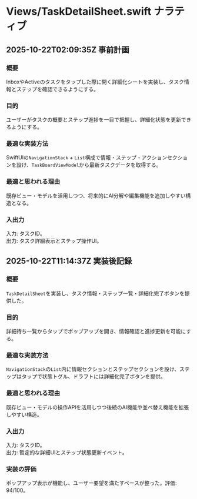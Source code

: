 # Views/TaskDetailSheet.swift ナラティブ

## 2025-10-22T02:09:35Z 事前計画
### 概要
InboxやActiveのタスクをタップした際に開く詳細化シートを実装し、タスク情報とステップを確認できるようにする。
### 目的
ユーザーがタスクの概要とステップ進捗を一目で把握し、詳細化状態を更新できるようにする。
### 最適な実装方法
SwiftUIの`NavigationStack` + `List`構成で情報・ステップ・アクションセクションを設け、`TaskBoardViewModel`から最新タスクデータを取得する。
### 最適と思われる理由
既存ビュー・モデルを活用しつつ、将来的にAI分解や編集機能を追加しやすい構造となる。
### 入出力
入力: タスクID。  
出力: タスク詳細表示とステップ操作UI。

## 2025-10-22T11:14:37Z 実装後記録
### 概要
`TaskDetailSheet`を実装し、タスク情報・ステップ一覧・詳細化完了ボタンを提供した。
### 目的
詳細待ち一覧からタップでポップアップを開き、情報確認と進捗更新を可能にする。
### 最適な実装方法
`NavigationStack`の`List`内に情報セクションとステップセクションを設け、ステップはタップで状態トグル、ドラフトには詳細化完了ボタンを提供。
### 最適と思われる理由
既存ビュー・モデルの操作APIを活用しつつ後続のAI機能や並べ替え機能を拡張しやすい構造。
### 入出力
入力: タスクID。  
出力: 暫定的な詳細UIとステップ状態更新イベント。
### 実装の評価
ポップアップ表示が機能し、ユーザー要望を満たすベースが整った。評価: 94/100。
